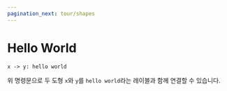 ```yaml
---
pagination_next: tour/shapes
---
```


# Hello World

```d2
x -> y: hello world
```

<div
className="embedSVG" dangerouslySetInnerHTML={{__html: require('@site/static/img/generated/hello-world.svg2')}}></div>

위 명령문으로 두 도형 `x`와 `y`를 `hello world`라는 레이블과 함께 연결할 수 있습니다.
